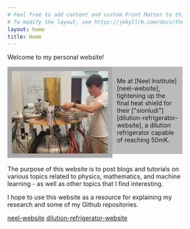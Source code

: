```yaml
---
# Feel free to add content and custom Front Matter to this file.
# To modify the layout, see https://jekyllrb.com/docs/themes/#overriding-theme-defaults
layout: home
title: Home
---
```

Welcome to my personal website!
<!-- <link rel="stylesheet" type="text/css" href="https://github.com/JacobHA/JacobHA.github.io/css/style.css"> -->
<style>
* {
  box-sizing: border-box;
}

/* Create two unequal columns that floats next to each other */
.column {
    float: left;
    padding: 10px;
}

.left {
    width: 60%; 
    height
}

.right {
    width: 40%;
}

/* Clear floats after the columns */
.row:after {
    content: "";
    display: table;
    clear: both;
}
</style>

<div class="row">
  <div class="column left" style="background-color:#aaa;">
    <img align = "left" src="assets/20190626neelpic.PNG" width = 400px>

  </div>
  <div class="column right" style="background-color:#bbb;">
    <p>Me at [Neel Institute][neel-website], tightening up the final heat shield for their ["sionludi"][dilution-refrigerator-website], a dilution refrigerator capable of reaching 50mK.</p>
  </div>
</div>


<br>
<div class="row-after">
The purpose of this website is to post blogs and tutorials on various topics related to physics, mathematics, and machine learning - as well as other topics that I find interesting.

I hope to use this website as a resource for explaining my research and some of my Github repositories.
<!-- 
P.S. There are:
You can find the source of this project
[here](https://github.com/SimonDosda/gp-blog). -->
[neel-website](https://neel.cnrs.fr/en)
[dilution-refrigerator-website](https://en.wikipedia.org/wiki/Dilution_refrigerator)